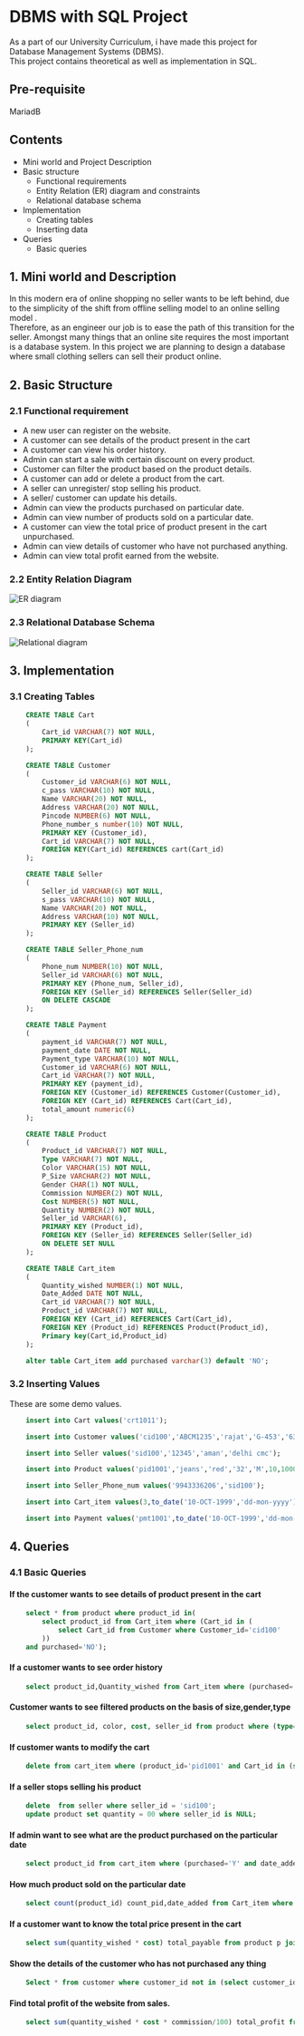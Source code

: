 # DBMS with SQL Project

As a part of our University Curriculum, i have made this project for Database Management Systems (DBMS).<br>
This project contains theoretical as well as implementation in SQL.<br>

## Pre-requisite

MariadB

## Contents

- Mini world and Project Description
- Basic structure
  - Functional requirements
  - Entity Relation (ER) diagram and constraints
  - Relational database schema
- Implementation
  - Creating tables
  - Inserting data
- Queries
  - Basic queries

## 1. Mini world and Description

In this modern era of online shopping no seller wants to be left behind, due to the simplicity of the shift from offline selling model to an online selling model .<br>
Therefore, as an engineer our job is to ease the path of this transition for the seller.
Amongst many things that an online site requires the most important is a database system. In this project we are planning to design a database where small clothing sellers can sell their product online.

## 2. Basic Structure

### 2.1 Functional requirement

- A new user can register on the website.
- A customer can see details of the product present in the cart
- A customer can view his order history.
- Admin can start a sale with certain discount on every product.
- Customer can filter the product based on the product details.
- A customer can add or delete a product from the cart.
- A seller can unregister/ stop selling his product.
- A seller/ customer can update his details.
- Admin can view the products purchased on particular date.
- Admin can view number of products sold on a particular date.
- A customer can view the total price of product present in the cart unpurchased.
- Admin can view details of customer who have not purchased anything.
- Admin can view total profit earned from the website.

### 2.2 Entity Relation Diagram

![ER diagram](https://github.com/ephraim-k/Datenmanagementsystem/blob/main/new_er.png)

### 2.3 Relational Database Schema

![Relational diagram](https://github.com/ephraim-k/Datenmanagementsystem/blob/main/new_relational.png)

## 3. Implementation


### 3.1 Creating Tables

```sql
    CREATE TABLE Cart
    (
        Cart_id VARCHAR(7) NOT NULL,
        PRIMARY KEY(Cart_id)
    );

    CREATE TABLE Customer
    (
        Customer_id VARCHAR(6) NOT NULL,
        c_pass VARCHAR(10) NOT NULL,
        Name VARCHAR(20) NOT NULL,
        Address VARCHAR(20) NOT NULL,
        Pincode NUMBER(6) NOT NULL,
        Phone_number_s number(10) NOT NULL,
        PRIMARY KEY (Customer_id),
        Cart_id VARCHAR(7) NOT NULL,
        FOREIGN KEY(Cart_id) REFERENCES cart(Cart_id)
    );

    CREATE TABLE Seller
    (
        Seller_id VARCHAR(6) NOT NULL,
        s_pass VARCHAR(10) NOT NULL,
        Name VARCHAR(20) NOT NULL,
        Address VARCHAR(10) NOT NULL,
        PRIMARY KEY (Seller_id)
    );

    CREATE TABLE Seller_Phone_num
    (
        Phone_num NUMBER(10) NOT NULL,
        Seller_id VARCHAR(6) NOT NULL,
        PRIMARY KEY (Phone_num, Seller_id),
        FOREIGN KEY (Seller_id) REFERENCES Seller(Seller_id)
        ON DELETE CASCADE
    );

    CREATE TABLE Payment
    (
        payment_id VARCHAR(7) NOT NULL,
        payment_date DATE NOT NULL,
        Payment_type VARCHAR(10) NOT NULL,
        Customer_id VARCHAR(6) NOT NULL,
        Cart_id VARCHAR(7) NOT NULL,
        PRIMARY KEY (payment_id),
        FOREIGN KEY (Customer_id) REFERENCES Customer(Customer_id),
        FOREIGN KEY (Cart_id) REFERENCES Cart(Cart_id),
        total_amount numeric(6)
    );

    CREATE TABLE Product
    (
        Product_id VARCHAR(7) NOT NULL,
        Type VARCHAR(7) NOT NULL,
        Color VARCHAR(15) NOT NULL,
        P_Size VARCHAR(2) NOT NULL,
        Gender CHAR(1) NOT NULL,
        Commission NUMBER(2) NOT NULL,
        Cost NUMBER(5) NOT NULL,
        Quantity NUMBER(2) NOT NULL,
        Seller_id VARCHAR(6),
        PRIMARY KEY (Product_id),
        FOREIGN KEY (Seller_id) REFERENCES Seller(Seller_id)
        ON DELETE SET NULL
    );

    CREATE TABLE Cart_item
    (
        Quantity_wished NUMBER(1) NOT NULL,
        Date_Added DATE NOT NULL,
        Cart_id VARCHAR(7) NOT NULL,
        Product_id VARCHAR(7) NOT NULL,
        FOREIGN KEY (Cart_id) REFERENCES Cart(Cart_id),
        FOREIGN KEY (Product_id) REFERENCES Product(Product_id),
        Primary key(Cart_id,Product_id)
    );

    alter table Cart_item add purchased varchar(3) default 'NO';
```

### 3.2 Inserting Values

These are some demo values.

```sql
    insert into Cart values('crt1011');

    insert into Customer values('cid100','ABCM1235','rajat','G-453','632014',9893135876, 'crt1011');

    insert into Seller values('sid100','12345','aman','delhi cmc');

    insert into Product values('pid1001','jeans','red','32','M',10,10005,20,'sid100');

    insert into Seller_Phone_num values('9943336206','sid100');

    insert into Cart_item values(3,to_date('10-OCT-1999','dd-mon-yyyy'),'crt1011','pid1001','Y');

    insert into Payment values('pmt1001',to_date('10-OCT-1999','dd-mon-yyyy'),'online','cid100','crt1011',NULL);
```

## 4. Queries

### 4.1 Basic Queries

#### If the customer wants to see details of product present in the cart

```sql
    select * from product where product_id in(
        select product_id from Cart_item where (Cart_id in (
            select Cart_id from Customer where Customer_id='cid100'
        ))
    and purchased='NO');
```

#### If a customer wants to see order history

```sql
    select product_id,Quantity_wished from Cart_item where (purchased='Y' and Cart_id in (select Cart_id from customer where Customer_id='cid101'));
```

#### Customer wants to see filtered products on the basis of size,gender,type

```sql
    select product_id, color, cost, seller_id from product where (type='jeans' and p_size='32' and gender='F' and quantity>0)
```

#### If customer wants to modify the cart

```sql
    delete from cart_item where (product_id='pid1001' and Cart_id in (select cart_id from Customer where Customer_id='cid100'));
```

#### If a seller stops selling his product

```sql
    delete  from seller where seller_id = 'sid100';
    update product set quantity = 00 where seller_id is NULL;
```

#### If admin want to see what are the product purchased on the particular date

```sql
    select product_id from cart_item where (purchased='Y' and date_added='12-dec-2018');
```
#### How much product sold on the particular date

```sql
    select count(product_id) count_pid,date_added from Cart_item where purchased='Y'  group by(date_added);
```
#### If a customer want to know the total price present in the cart

```sql
    select sum(quantity_wished * cost) total_payable from product p join cart_item c on p.product_id=c.product_id where c.product_id in (select product_id from cart_item where cart_id in(select Cart_id from customer where customer_id='cid101') and purchased=’Y’);
```
#### Show the details of the customer who has not purchased any thing

```sql
    Select * from customer where customer_id not in (select customer_id from Payment);
```
#### Find total profit of the website from sales.

```sql
    select sum(quantity_wished * cost * commission/100) total_profit from product p join cart_item c on p.product_id=c.product_id where purchased=’Y’;
```

